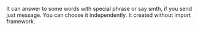 It can answer to some words with special phrase or say smth, if you send just message. You can choose it independently.
It created without import framework. 
